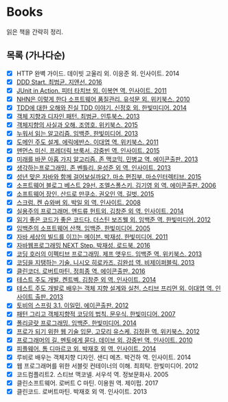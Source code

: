 # Books
읽은 책을 간략히 정리.

## 목록 (가나다순)
- [x] HTTP 완벽 가이드. 데이빗 고울리 외. 이응준 외. 인사이트. 2014
- [x] [DDD Start. 최범균. 지앤선. 2016](summary/ddd-start.md)
- [x] [JUnit in Action. 피터 타치브 외. 이복연 역. 인사이트. 2011](summary/junit-in-action.md)
- [x] [NHN은 이렇게 한다 소프트웨어 품질관리. 유석문 외. 위키북스. 2010](summary/like-nhn.md)
- [x] [TDD에 대한 오해와 진실 TDD 이야기. 신정호 외. 한빛미디어. 2014](summary/tdd-story.md)
- [x] [객체 지향과 디자인 패턴. 최범균. 인투북스. 2013](summary/oop-and-design-pattern.md)
- [x] [객체지향의 사실과 오해. 조영호. 위키북스. 2015](summary/the-essence-of-oo.md)
- [x] [누워서 읽는 알고리즘. 임백준. 한빛미디어. 2013](summary/algorithm-in-bed.md)
- [x] [도메인 주도 설계. 에릭에반스. 이대엽 역. 위키북스. 2011](summary/ddd.md)
- [x] [맨먼스 미신. 프레더릭 브룩서. 강중빈 역. 인사이트. 2015](summary/the-mythical-man-month.md)
- [x] [미래를 바꾼 아홉 가지 알고리즘. 존 맥코믹. 민병교 역. 에이콘출판. 2013](summary/nine-algorithms.md)
- [x] [생각하는프로그래밍. 존 벤틀리. 윤성준 외 역. 인사이트. 2013](summary/programming-pearls.md)
- [x] [성년 맞은 자바와 함께 걸어보실까요?. 마소 편집부. 마소인터렉티브. 2015](summary/20-years-java.md)
- [x] [소프트웨어 블로그 베스트 29선. 조엘스폴스키. 김기영 외 역. 에이콘출판. 2006](summary/best-software-writing-i.md)
- [x] [소프트웨어 장인. 산드로 만쿠소. 권오인 역. 길벗. 2015](summary/master-of-software.md)
- [x] [스크럼. 켄 슈와버 외. 박일 외 역. 인사이트. 2008](summary/xp-and-scrum.md)
- [x] [실용주의 프로그래머. 앤드류 헌트외. 김창준 외 역. 인사이트. 2014](summary/pragmatic-programmer.md)
- [x] [읽기 좋은 코드가 좋은 코드다. 더스틴 보즈웰 외. 임백준 역. 한빛미디어. 2012](books/summary/art-of-readable-code.md)
- [x] [임백준의 소프트웨어 산책. 임백준. 한빛미디어. 2005](summary/polyglot-and-walk-of-software.md)
- [x] [자바 세상의 빌드를 이끄는 메이븐. 박재성. 한빛미디어. 2011](summary/maven-book.md)
- [x] [자바웹프로그래밍 NEXT Step. 박재성. 로드북. 2016](https://github.com/iamkyu/jwp-basic)
- [x] [코딩 호러의 이펙티브 프로그래밍. 제프 앳우드. 임백준 역. 위키북스. 2013](summary/effective-programming-more-than-writing-code.md)
- [x] [코딩을 지탱하는 기술. 니시오 히로카즈. 김완섭 역. 비제이퍼블릭. 2013](summary/coding-technology.md)
- [x] [클린코더. 로버트마틴. 정희종 역. 에이콘출판. 2016](summary/the-clean-coder.md)
- [x] [테스트 주도 개발. 켄트벡. 김창준 외 역. 인사이트. 2014](summary/test-driven-development-by-example.md)
- [x] [테스트 주도 개발로 배우는 객체 지향 설계와 실천. 스티브 프리먼 외. 이대엽 역. 인사이트 출판. 2013](summary/growing-oo-software-guided-by-tests.md)
- [x] [토비의 스프링 3.1. 이일민. 에이콘출판. 2012](https://github.com/iamkyu/toby-spring)
- [x] [패턴 그리고 객체지향적 코딩의 법칙. 문우식. 한빛미디어. 2007](summary/pattern-and-oop.md)
- [x] [폴리글랏 프로그래밍. 임백준. 한빛미디어. 2014](summary/polyglot-and-walk-of-software.md)
- [x] [프로가 되기 위한 웹 기술 입문. 고모리 유스케. 김정환 역. 위키북스. 2012](summary/web-tech-for-pro.md)
- [x] [프로그래머의 길. 멘토에게 묻다. 데이브 외. 강중빈 역. 인사이트. 2010](summary/apprenticeship-patterns.md)
- [x] [피플웨어. 톰 디마르코 외. 박재호 외 역. 인사이트. 2014](summary/people-ware.md)
- [x] 루비로 배우는 객체지향 디자인. 샌디 메츠. 박건하 역. 인사이트. 2014
- [x] 웹 프로그래머를 위한 서블릿 컨테이너의 이해. 최희탁. 한빛미디어. 2012
- [x] 코드컴플리트2. 스티브 맥코넬. 서우석 역. 정보문화사. 2005
- [x] 클린소프트웨어. 로버트 C 마틴. 이용원 역. 제이펍. 2017
- [x] 클린코드. 로버트마틴. 박재호 외 역. 인사이트. 2013 
